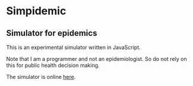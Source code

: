 # Simpidemic

## Simulator for epidemics

This is an experimental simulator written in JavaScript.

Note that I am a programmer and not an epidemiologist.
So do not rely on this for public health decision making.

 The simulator is online [here](https://philburk.github.io/simpidemic/simpidemic.html).
 
